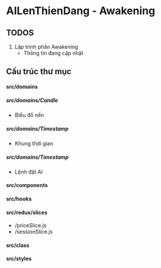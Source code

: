 # AILenThienDang - Awakening

## TODOS

1. Lập trình phần Awakening
   - Thông tin đang cập nhật

## Cấu trúc thư mục

#### src/domains

##### src/domains/Candle

- Biểu đồ nến

##### src/domains/Timestamp

- Khung thời gian

##### src/domains/Timestamp

- Lệnh đặt AI

#### src/components

#### src/hooks

#### src/redux/slices

- /priceSlice.js
- /sessionSlice.js

#### src/class

#### src/styles
